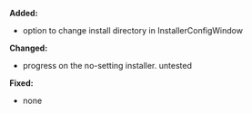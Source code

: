 **Added:**
* option to change install directory in InstallerConfigWindow

**Changed:**
* progress on the no-setting installer. untested

**Fixed:**
* none
